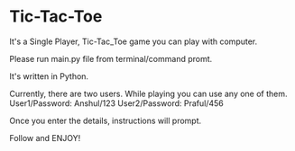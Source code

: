 # Tic-Tac-Toe

It's a Single Player, Tic-Tac_Toe game you can play with computer.

Please run main.py file from terminal/command promt.

It's written in Python.

Currently, there are two users. While playing you can use any one of them.
User1/Password: Anshul/123
User2/Password: Praful/456

Once you enter the details, instructions will prompt.

Follow and ENJOY!
